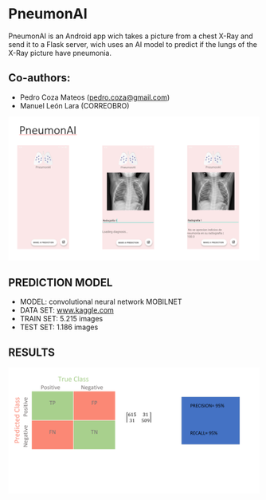 # PneumonAI
PneumonAI is an Android app wich takes a picture from a chest X-Ray and send it to a Flask server, wich uses an AI model to predict if the lungs of the X-Ray picture have pneumonia.

## Co-authors:
* Pedro Coza Mateos (pedro.coza@gmail.com)
* Manuel León Lara (CORREOBRO)

![alt text](https://github.com/Pedro-Coza/PneumonAI/blob/master/githubphoto.png)








## PREDICTION MODEL


- MODEL: convolutional neural network MOBILNET
- DATA SET: www.kaggle.com
- TRAIN SET: 5.215 images
- TEST SET: 1.186 images




## RESULTS

![alt text](https://github.com/Pedro-Coza/PneumonAI/blob/master/github_photo.png)
